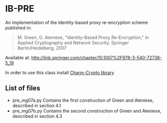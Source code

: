 IB-PRE
======
An implementation of the Identity-based proxy re-encryption scheme published in:<br/>
> M. Green, G. Ateniese, "Identity-Based Proxy Re-Encryption," in Applied Cryptography and Network Security. Springer Berlin/Heidelberg, 2007<br/>

Available at: http://link.springer.com/chapter/10.1007%2F978-3-540-72738-5_19

In order to use this class install [Charm-Crypto library](https://github.com/JHUISI/charm/)

## List of files 
* pre_mg07a.py Contains the first construction of Green and Ateniese, described in section 4.1
* pre_mg07b.py Contains the second construction of Green and Ateniese, described in section 4.3 
